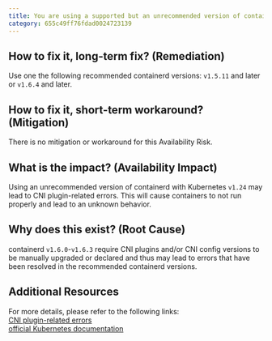 ```yaml
---
title: You are using a supported but an unrecommended version of containerd with Kubernetes version 1.24
category: 655c49ff76fdad0024723139
---
```


## How to fix it, long-term fix? (Remediation)

Use one the following recommended containerd versions: `v1.5.11` and later or `v1.6.4` and later.

## How to fix it, short-term workaround? (Mitigation)

There is no mitigation or workaround for this Availability Risk.

## What is the impact? (Availability Impact)

Using an unrecommended version of containerd with Kubernetes `v1.24` may lead to CNI plugin-related errors. This will cause containers to not run properly and lead to an unknown behavior.

## Why does this exist? (Root Cause)

containerd  `v1.6.0`-`v1.6.3` require CNI plugins and/or CNI config versions to be manually upgraded or declared and thus may lead to errors that have been resolved in the recommended containerd versions. 

## Additional Resources

For more details, please refer to the following links:  
[CNI plugin-related errors](https://github.com/kubernetes/website/blob/dev-1.24/content/en/docs/tasks/administer-cluster/migrating-from-dockershim/troubleshooting-cni-plugin-related-errors.md)  
[official Kubernetes documentation](https://github.com/containerd/containerd#hello-kubernetes-v124)
